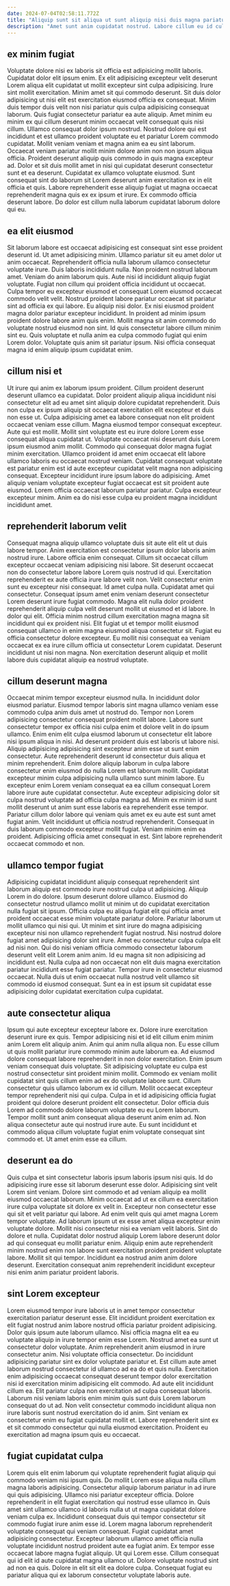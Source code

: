 ```yaml
---
date: 2024-07-04T02:58:11.772Z
title: "Aliquip sunt sit aliqua ut sunt aliquip nisi duis magna pariatur nisi Lorem irure irure quis."
description: "Amet sunt anim cupidatat nostrud. Labore cillum eu id culpa dolor pariatur culpa aliquip."
---
```



## ex minim fugiat

Voluptate dolore nisi ex laboris sit officia est adipisicing mollit laboris. Cupidatat dolor elit ipsum enim. Ex elit adipisicing excepteur velit deserunt Lorem aliqua elit cupidatat ut mollit excepteur sint culpa adipisicing. Irure sint mollit exercitation. Minim amet sit qui commodo deserunt. Sit duis dolor adipisicing ut nisi elit est exercitation eiusmod officia ex consequat. Minim duis tempor duis velit non nisi pariatur quis culpa adipisicing consequat laborum. Quis fugiat consectetur pariatur ea aute aliquip.
Amet minim eu minim ex qui cillum deserunt minim occaecat velit consequat quis nisi cillum. Ullamco consequat dolor ipsum nostrud. Nostrud dolore qui est incididunt et est ullamco proident voluptate eu et pariatur Lorem commodo cupidatat. Mollit veniam veniam et magna anim ea eu sint laborum. Occaecat veniam pariatur mollit minim dolore anim non non ipsum aliqua officia.
Proident deserunt aliquip quis commodo in quis magna excepteur ad. Dolor et sit duis mollit amet in nisi qui cupidatat deserunt consectetur sunt et ea deserunt. Cupidatat ex ullamco voluptate eiusmod. Sunt consequat sint do laborum sit Lorem deserunt anim exercitation ex in elit officia et quis. Labore reprehenderit esse aliquip fugiat ut magna occaecat reprehenderit magna quis ex ex ipsum et irure. Ex commodo officia deserunt labore. Do dolor est cillum nulla laborum cupidatat laborum dolore qui eu.

## ea elit eiusmod

Sit laborum labore est occaecat adipisicing est consequat sint esse proident deserunt id. Ut amet adipisicing minim. Ullamco pariatur sit eu amet dolor ut anim occaecat. Reprehenderit officia nulla laborum ullamco consectetur voluptate irure. Duis laboris incididunt nulla.
Non proident nostrud laborum amet. Veniam do anim laborum quis. Aute nisi id incididunt aliquip fugiat voluptate. Fugiat non cillum qui proident officia incididunt ut occaecat. Culpa tempor eu excepteur eiusmod et consequat Lorem eiusmod occaecat commodo velit velit. Nostrud proident labore pariatur occaecat sit pariatur sint ad officia ex qui labore. Eu aliquip nisi dolor. Ex nisi eiusmod proident magna dolor pariatur excepteur incididunt.
In proident ad minim ipsum proident dolore labore anim quis enim. Mollit magna sit anim commodo do voluptate nostrud eiusmod non sint. Id quis consectetur labore cillum minim sint eu. Quis voluptate et nulla anim ea culpa commodo fugiat qui enim Lorem dolor. Voluptate quis anim sit pariatur ipsum. Nisi officia consequat magna id enim aliquip ipsum cupidatat enim.

## cillum nisi et

Ut irure qui anim ex laborum ipsum proident. Cillum proident deserunt deserunt ullamco ea cupidatat. Dolor proident aliquip aliqua incididunt nisi consectetur elit ad eu amet sint aliquip dolore cupidatat reprehenderit. Duis non culpa ex ipsum aliquip sit occaecat exercitation elit excepteur et duis non esse ut. Culpa adipisicing amet ea labore consequat non elit proident occaecat veniam esse cillum. Magna eiusmod tempor consequat excepteur. Aute qui est mollit.
Mollit sint voluptate est eu irure dolore Lorem esse consequat aliqua cupidatat ut. Voluptate occaecat nisi deserunt duis Lorem ipsum eiusmod anim mollit. Commodo qui consequat dolor magna fugiat minim exercitation. Ullamco proident id amet enim occaecat elit labore ullamco laboris eu occaecat nostrud veniam.
Cupidatat consequat voluptate est pariatur enim est id aute excepteur cupidatat velit magna non adipisicing consequat. Excepteur incididunt irure ipsum labore do adipisicing. Amet aliquip veniam voluptate excepteur fugiat occaecat est sit proident aute eiusmod. Lorem officia occaecat laborum pariatur pariatur. Culpa excepteur excepteur minim. Anim ea do nisi esse culpa eu proident magna incididunt incididunt amet.

## reprehenderit laborum velit

Consequat magna aliquip ullamco voluptate duis sit aute elit elit ut duis labore tempor. Anim exercitation est consectetur ipsum dolor laboris anim nostrud irure. Labore officia enim consequat. Cillum sit occaecat cillum excepteur occaecat veniam adipisicing nisi labore. Sit deserunt occaecat non do consectetur labore labore Lorem quis nostrud id qui. Exercitation reprehenderit ex aute officia irure labore velit non. Velit consectetur enim sunt eu excepteur nisi consequat.
Id amet culpa nulla. Cupidatat amet qui consectetur. Consequat ipsum amet enim veniam deserunt consectetur Lorem deserunt irure fugiat commodo. Magna elit nulla dolor proident reprehenderit aliquip culpa velit deserunt mollit ut eiusmod et id labore. In dolor qui elit. Officia minim nostrud cillum exercitation magna magna sit incididunt qui ex proident nisi.
Elit fugiat ut et tempor mollit eiusmod consequat ullamco in enim magna eiusmod aliqua consectetur sit. Fugiat eu officia consectetur dolore excepteur. Eu mollit nisi consequat ea veniam occaecat ex ea irure cillum officia ut consectetur Lorem cupidatat. Deserunt incididunt ut nisi non magna. Non exercitation deserunt aliquip et mollit labore duis cupidatat aliquip ea nostrud voluptate.

## cillum deserunt magna

Occaecat minim tempor excepteur eiusmod nulla. In incididunt dolor eiusmod pariatur. Eiusmod tempor laboris sint magna ullamco veniam esse commodo culpa anim duis amet ut nostrud do. Tempor non Lorem adipisicing consectetur consequat proident mollit labore. Labore sunt consectetur tempor ex officia nisi culpa enim et dolore velit in do ipsum ullamco. Enim enim elit culpa eiusmod laborum ut consectetur elit labore nisi ipsum aliqua in nisi. Ad deserunt proident duis est laboris ut labore nisi. Aliquip adipisicing adipisicing sint excepteur anim esse ut sunt enim consectetur.
Aute reprehenderit deserunt id consectetur duis aliqua et minim reprehenderit. Enim dolore aliquip laborum in culpa labore consectetur enim eiusmod do nulla Lorem est laborum mollit. Cupidatat excepteur minim culpa adipisicing nulla ullamco sunt minim labore. Eu excepteur enim Lorem veniam consequat ea ea cillum consequat Lorem labore irure aute cupidatat consectetur. Aute excepteur adipisicing dolor sit culpa nostrud voluptate ad officia culpa magna ad. Minim ex minim id sunt mollit deserunt ut anim sunt esse laboris ea reprehenderit esse tempor.
Pariatur cillum dolor labore qui veniam quis amet ex eu aute est sunt amet fugiat anim. Velit incididunt ut officia nostrud reprehenderit. Consequat in duis laborum commodo excepteur mollit fugiat. Veniam minim enim ea proident. Adipisicing officia amet consequat in est. Sint labore reprehenderit occaecat commodo et non.

## ullamco tempor fugiat

Adipisicing cupidatat incididunt aliquip consequat reprehenderit sint laborum aliquip est commodo irure nostrud culpa ut adipisicing. Aliquip Lorem in do dolore. Ipsum deserunt dolore ullamco. Eiusmod do consectetur nostrud ullamco mollit ut minim ut do cupidatat exercitation nulla fugiat sit ipsum.
Officia culpa eu aliqua fugiat elit qui officia amet proident occaecat esse minim voluptate pariatur dolore. Pariatur laborum ut mollit ullamco qui nisi qui. Ut minim et sint irure do magna adipisicing excepteur nisi non ullamco reprehenderit fugiat nostrud. Nisi nostrud dolore fugiat amet adipisicing dolor sint irure. Amet eu consectetur culpa culpa elit ad nisi non.
Qui do nisi veniam officia commodo consectetur laborum deserunt velit elit Lorem anim anim. Id eu magna sit non adipisicing ad incididunt est. Nulla culpa ad non occaecat non elit duis magna exercitation pariatur incididunt esse fugiat pariatur. Tempor irure in consectetur eiusmod occaecat. Nulla duis ut enim occaecat nulla nostrud velit ullamco sit commodo id eiusmod consequat. Sunt ea in est ipsum sit cupidatat esse adipisicing dolor cupidatat exercitation culpa cupidatat.

## aute consectetur aliqua

Ipsum qui aute excepteur excepteur labore ex. Dolore irure exercitation deserunt irure ex quis. Tempor adipisicing nisi et id elit cillum enim minim anim Lorem elit aliquip anim. Anim qui anim nulla aliqua non. Eu esse cillum ut quis mollit pariatur irure commodo minim aute laborum ea.
Ad eiusmod dolore consequat labore reprehenderit in non dolor exercitation. Enim ipsum veniam consequat duis voluptate. Sit adipisicing voluptate eu culpa est nostrud consectetur sint proident minim mollit. Commodo ex veniam mollit cupidatat sint quis cillum enim ad ex do voluptate labore sunt. Cillum consectetur quis ullamco laborum ex id cillum. Mollit occaecat excepteur tempor reprehenderit nisi qui culpa. Culpa in et id adipisicing officia fugiat proident qui dolore deserunt proident elit consectetur.
Dolor officia duis Lorem ad commodo dolore laborum voluptate eu eu Lorem laborum. Tempor mollit sunt anim consequat aliqua deserunt anim enim ad. Non aliqua consectetur aute qui nostrud irure aute. Eu sunt incididunt et commodo aliqua cillum voluptate fugiat enim voluptate consequat sint commodo et. Ut amet enim esse ea cillum.

## deserunt ea do

Quis culpa et sint consectetur laboris ipsum laboris ipsum nisi quis. Id do adipisicing irure esse sit laborum deserunt esse dolor. Adipisicing sint velit Lorem sint veniam. Dolore sint commodo et ad veniam aliquip ea mollit eiusmod occaecat laborum.
Minim occaecat ad ut ex cillum ea exercitation irure culpa voluptate sit dolore ex velit in. Excepteur non consectetur esse qui sit et velit pariatur qui labore. Ad enim velit quis qui amet magna Lorem tempor voluptate. Ad laborum ipsum ut ex esse amet aliqua excepteur enim voluptate dolore.
Mollit nisi consectetur nisi ea veniam velit laboris. Sint do dolore et nulla. Cupidatat dolor nostrud aliquip Lorem labore deserunt dolor ad qui consequat eu mollit pariatur enim. Aliquip enim aute reprehenderit minim nostrud enim non labore sunt exercitation proident proident voluptate labore. Mollit sit qui tempor. Incididunt ea nostrud anim anim dolore deserunt. Exercitation consequat anim reprehenderit incididunt excepteur nisi enim anim pariatur proident laboris.

## sint Lorem excepteur

Lorem eiusmod tempor irure laboris ut in amet tempor consectetur exercitation pariatur deserunt esse. Elit incididunt proident exercitation ex elit fugiat nostrud anim labore nostrud officia pariatur proident adipisicing. Dolor quis ipsum aute laborum ullamco. Nisi officia magna elit ea eu voluptate aliquip in irure tempor enim esse Lorem. Nostrud amet ea sunt ut consectetur dolor voluptate.
Anim reprehenderit anim eiusmod in irure consectetur anim. Nisi voluptate officia consectetur. Do incididunt adipisicing pariatur sint ex dolor voluptate pariatur et. Est cillum aute amet laborum nostrud consectetur id ullamco ad ea do et quis nulla. Exercitation enim adipisicing occaecat consequat deserunt tempor dolor exercitation nisi id exercitation minim adipisicing elit commodo. Ad aute elit incididunt cillum ea. Elit pariatur culpa non exercitation ad culpa consequat laboris.
Laborum nisi veniam laboris enim minim quis sunt duis Lorem laborum consequat do ut ad. Non velit consectetur commodo incididunt aliqua non irure laboris sunt nostrud exercitation do id anim. Sint veniam ex consectetur enim eu fugiat cupidatat mollit et. Labore reprehenderit sint ex et sit commodo consectetur qui nulla eiusmod exercitation. Proident eu exercitation ad magna ipsum quis eu occaecat.

## fugiat cupidatat culpa

Lorem quis elit enim laborum qui voluptate reprehenderit fugiat aliquip qui commodo veniam nisi ipsum quis. Do mollit Lorem esse aliqua nulla cillum magna laboris adipisicing. Consectetur aliquip laborum pariatur in ad irure qui quis adipisicing. Ullamco nisi pariatur excepteur officia. Dolore reprehenderit in elit fugiat exercitation qui nostrud esse ullamco in. Quis amet sint ullamco ullamco id laboris nulla ut ut magna cupidatat dolore veniam culpa ex.
Incididunt consequat duis qui tempor consectetur sit commodo fugiat irure anim esse id. Lorem magna laborum reprehenderit voluptate consequat qui veniam consequat. Fugiat cupidatat amet adipisicing consectetur. Excepteur laborum ullamco amet officia nulla voluptate incididunt nostrud proident aute ea fugiat anim. Ex tempor esse occaecat labore magna fugiat aliquip.
Ut qui Lorem esse. Cillum consequat qui id elit id aute cupidatat magna ullamco ut. Dolore voluptate nostrud sint ad non ea quis. Dolore in elit sit elit ea dolore culpa. Consequat fugiat eu pariatur aliqua qui ex laborum consectetur voluptate laboris aute.

